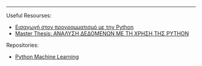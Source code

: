 


------------------------------------------------------------------------------------------------------------------------
Useful Resourses:

- [Εισαγωγή στον προγραμματισμό με την Python](http://aggelid.mysch.gr/pythonbook/)
- [Master Thesis: ΑΝΑΛΥΣΗ ΔΕΔΟΜΕΝΩΝ ΜΕ ΤΗ ΧΡΗΣΗ ΤΗΣ PYTHON](https://ir.lib.uth.gr/xmlui/bitstream/handle/11615/49068/17857.pdf?sequence=1&isAllowed=y)

Repositories:

- [Python Machine Learning](https://github.com/rasbt/python-machine-learning-book-3rd-edition)


